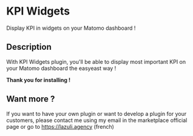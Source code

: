 # KPI Widgets
Display KPI in widgets on your Matomo dashboard !

## Description
With KPI Widgets plugin, you'll be able to display most important KPI on your Matomo dashboard the easyeast way !

__Thank you for installing !__
  
## Want more ?
If you want to have your own plugin or want to develop a plugin for your customers, please contact me using my email in the marketplace official page or go to https://lazuli.agency (french)